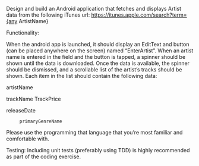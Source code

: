 Design and build an Android application that fetches and displays Artist data from the following iTunes url:
https://itunes.apple.com/search?term={any ArtistName}

Functionality:

When the android app is launched, it should display an EditText and button (can be placed anywhere on the screen) named “EnterArtist”.
When an artist name is entered in the field and the button is tapped, a spinner should be shown until the data is downloaded. 
Once the data is available, the spinner should be dismissed, and a scrollable list of the artist’s tracks should be shown. Each item in the list should contain the following data:

artistName

trackName                                                  TrackPrice

releaseDate

         primaryGenreName

Please use the programming that language that you’re most familiar and comfortable with.

Testing: Including unit tests (preferably using TDD) is highly recommended as part of the coding exercise. 


